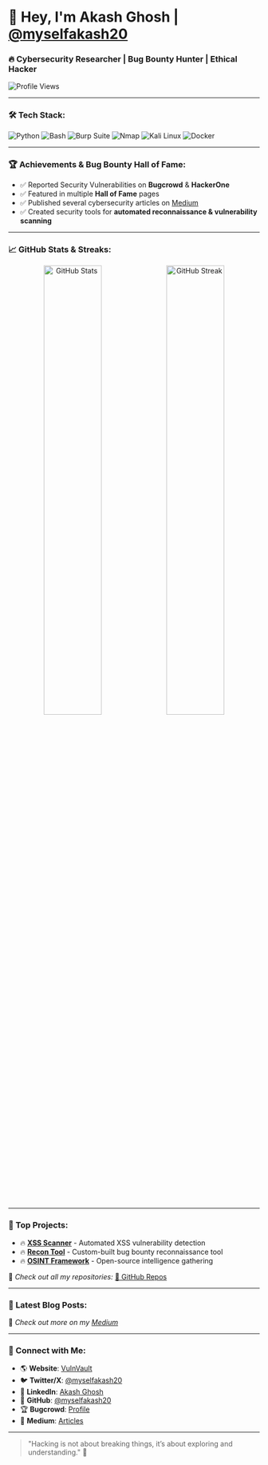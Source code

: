 

# 👋 Hey, I'm Akash Ghosh | [@myselfakash20](https://github.com/myselfakash20)
### 🔥 Cybersecurity Researcher | Bug Bounty Hunter | Ethical Hacker  

![Profile Views](https://komarev.com/ghpvc/?username=myselfakash20&label=Profile%20Views&color=blueviolet&style=plastic)

---

### 🛠 Tech Stack:
![Python](https://img.shields.io/badge/Python-3776AB?style=for-the-badge&logo=python&logoColor=white)
![Bash](https://img.shields.io/badge/Bash-121011?style=for-the-badge&logo=gnu-bash&logoColor=white)
![Burp Suite](https://img.shields.io/badge/Burp%20Suite-F24E1E?style=for-the-badge&logo=burp-suite&logoColor=white)
![Nmap](https://img.shields.io/badge/Nmap-0040FF?style=for-the-badge&logo=nmap&logoColor=white)
![Kali Linux](https://img.shields.io/badge/Kali_Linux-557C94?style=for-the-badge&logo=kali-linux&logoColor=white)
![Docker](https://img.shields.io/badge/Docker-2496ED?style=for-the-badge&logo=docker&logoColor=white)

---

### 🏆 Achievements & Bug Bounty Hall of Fame:
- ✅ Reported Security Vulnerabilities on **Bugcrowd** & **HackerOne**
- ✅ Featured in multiple **Hall of Fame** pages
- ✅ Published several cybersecurity articles on [Medium](https://medium.com/@myselfakash20)
- ✅ Created security tools for **automated reconnaissance & vulnerability scanning**

---

### 📈 GitHub Stats & Streaks:
<p align="center">
<img src="https://github-readme-stats.vercel.app/api?username=myselfakash20&show_icons=true&theme=radical" width="48%" alt="GitHub Stats">  
<img src="https://github-readme-streak-stats.herokuapp.com/?user=myselfakash20&theme=radical" width="48%" alt="GitHub Streak">  
</p>

---

### 🚀 Top Projects:
- 🔥 **[XSS Scanner](https://github.com/myselfakash20/xss-scanner)** - Automated XSS vulnerability detection
- 🔥 **[Recon Tool](https://github.com/myselfakash20/recon-tool)** - Custom-built bug bounty reconnaissance tool
- 🔥 **[OSINT Framework](https://github.com/myselfakash20/osint-framework)** - Open-source intelligence gathering

📌 *Check out all my repositories:* [🔗 GitHub Repos](https://github.com/myselfakash20?tab=repositories)

---

### 📢 Latest Blog Posts:
<!-- BLOG-POST-LIST:START -->
<!-- BLOG-POST-LIST:END -->

🚀 *Check out more on my [Medium](https://medium.com/@myselfakash20)*

---

### 🎯 Connect with Me:
- 🌎 **Website**: [VulnVault](https://vulnvault.info)
- 🐦 **Twitter/X**: [@myselfakash20](https://x.com/myselfakash20)
- 🔗 **LinkedIn**: [Akash Ghosh](https://www.linkedin.com/in/akash-ghosh-145bb61b5/)
- 🐙 **GitHub**: [@myselfakash20](https://github.com/myselfakash20)
- 🏆 **Bugcrowd**: [Profile](https://bugcrowd.com/myselfakash20)
- 📜 **Medium**: [Articles](https://medium.com/@myselfakash20)

---

> "Hacking is not about breaking things, it’s about exploring and understanding." 🚀
